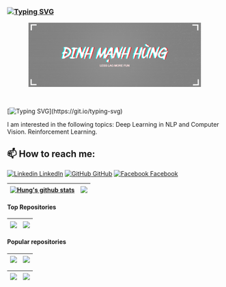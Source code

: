 ### [![Typing SVG](https://readme-typing-svg.demolab.com?font=Fira+Code&pause=1000&random=false&width=435&lines=WELCOME+TO+MY+PAGE+%F0%9F%91%8B%F0%9F%91%8B%F0%9F%91%8B)](https://git.io/typing-svg)
<p align="center"><a href="https://github.com/dmhung1508"><img width="80%" alt="Hello, I'm Hung " src="https://github.com/dmhung1508/dmhung1508/blob/main/ima.png" /></a></p>
<br />


[![Typing SVG](https://readme-typing-svg.demolab.com?font=Fira+Code&pause=1000&color=DC1DF7&random=false&width=435&lines=I+am+studying+AI+engineering+at+PTIT.)](https://git.io/typing-svg)

I am interested in the following topics: Deep Learning in NLP and Computer Vision. Reinforcement Learning.<br>

## 📫 How to reach me: 

[![Linkedin](https://i.stack.imgur.com/gVE0j.png) LinkedIn](https://www.linkedin.com/in/%C4%91inh-m%E1%BA%A1nh-h%C3%B9ng-756733270/) [![GitHub](https://i.stack.imgur.com/tskMh.png) GitHub](https://github.com/dmhung1508/) [![Facebook](https://i.stack.imgur.com/tskMh.png) Facebook](https://www.facebook.com/best.spam.1508/)




| <a href="https://github.com/dmhung1508"><img align="center" src="https://github-readme-stats-git-masterrstaa-rickstaa.vercel.app/api?username=dmhung1508&show_icons=true&theme=tokyonight&hide=contribs,prs,issues" alt="Hung's github stats" /></a> | <a href="https://github.com/dmhung1508"><img align="center" src="https://github-readme-stats.vercel.app/api/top-langs/?username=dmhung1508&show_icons=true&theme=tokyonight" /></a> |
| ------------- | ------------- |

#### Top Repositories


| <a href="https://github.com/dmhung1508/llamaindex_rag_memory "><img align="center" src="https://github-readme-stats.vercel.app/api/pin/?username=dmhung1508&repo=llamaindex_rag_memory&theme=radical&show_icons=true&" /></a> | <a href="https://github.com/dmhung1508/langchain_rag_memory"><img align="center" src="https://github-readme-stats.vercel.app/api/pin/?username=dmhung1508&repo=langchain_rag_memory&theme=merko&show_icons=true&" /></a> |
| ------------- | ------------- |


#### Popular repositories

| <a href="https://github.com/dmhung1508/rag_VLLM"><img align="center" src="https://github-readme-stats.vercel.app/api/pin/?username=dmhung1508&repo=rag_VLLM&theme=gruvbox&show_icons=true&" /></a> | <a href="https://github.com/dmhung1508/PYTHON_PTIT"><img align="center" src="https://github-readme-stats.vercel.app/api/pin/?username=dmhung1508&repo=PYTHON_PTIT&theme=cobalt&show_icons=true&" /></a> |
| ------------- | ------------- |

| <a href="https://github.com/dmhung1508/DSA_PTIT"><img align="center" src="https://github-readme-stats.vercel.app/api/pin/?username=dmhung1508&repo=DSA_PTIT&theme=synthwave&show_icons=true&" /></a> | <a href="https://github.com/dmhung1508/C_PLUS_PTIT"><img align="center" src="https://github-readme-stats.vercel.app/api/pin/?username=dmhung1508&repo=C_PLUS_PTIT&theme=highcontrast&show_icons=true&" /></a> |
| ------------- | ------------- |
